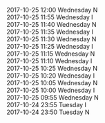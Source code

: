 2017-10-25 12:00 Wednesday  N  
2017-10-25 11:55 Wednesday  I  
2017-10-25 11:40 Wednesday  N  
2017-10-25 11:35 Wednesday  I  
2017-10-25 11:30 Wednesday  N  
2017-10-25 11:25 Wednesday  I  
2017-10-25 11:15 Wednesday  N  
2017-10-25 11:10 Wednesday  I  
2017-10-25 10:25 Wednesday  N  
2017-10-25 10:20 Wednesday  I  
2017-10-25 10:05 Wednesday  N  
2017-10-25 10:00 Wednesday  I  
2017-10-25 09:55 Wednesday  N  
2017-10-24 23:55 Tuesday  I  
2017-10-24 23:50 Tuesday  N  
